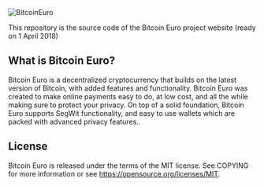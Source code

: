 <img src = "http://bitcoineurocore.org/new/index_htm_files/3885.jpg" alt = "BitcoinEuro"/>

This repository is the source code of the Bitcoin Euro project website  (ready on 1 April 2018)

<h2>What is Bitcoin Euro?</h2>

Bitcoin Euro is a decentralized cryptocurrency that builds on the latest version of Bitcoin, with added features and functionality. Bitcoin Euro was created to make online payments easy to do, at low cost, and all the while making sure to protect your privacy. On top of a solid foundation, Bitcoin Euro supports SegWit functionality, and easy to use wallets which are packed with advanced privacy features.. 

<h2>License</h2>

Bitcoin Euro is released under the terms of the MIT license. See COPYING for more information or see https://opensource.org/licenses/MIT.
